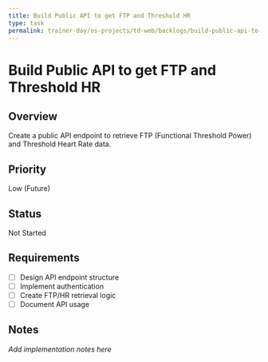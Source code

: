 ```yaml
---
title: Build Public API to get FTP and Threshold HR
type: task
permalink: trainer-day/os-projects/td-web/backlogs/build-public-api-to-get-ftp-and-threshold-hr
---
```


# Build Public API to get FTP and Threshold HR

## Overview
Create a public API endpoint to retrieve FTP (Functional Threshold Power) and Threshold Heart Rate data.

## Priority
Low (Future)

## Status
Not Started

## Requirements
- [ ] Design API endpoint structure
- [ ] Implement authentication
- [ ] Create FTP/HR retrieval logic
- [ ] Document API usage

## Notes
_Add implementation notes here_